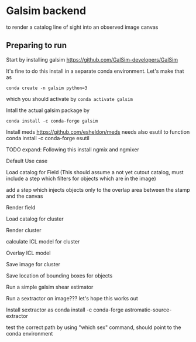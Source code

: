 Galsim backend
==============
to render a catalog line of sight into an observed image canvas


Preparing to run
-----------------

Start by installing galsim https://github.com/GalSim-developers/GalSim

It's fine to do this install in a separate conda environment.
Let's make that as 

    conda create -n galsim python=3

which you should activate by `conda activate galsim`

Intall the actual galsim package by

    conda install -c conda-forge galsim

Install meds
https://github.com/esheldon/meds
needs also esutil to function 
conda install -c conda-forge esutil

TODO expand:
Following this install ngmix and ngmixer

Default Use case

Load catalog for Field (This should assume a not yet cutout catalog, must include a step which filters for objects which are in the image)

add a step which injects objects only to the overlap area between the stamp and the canvas

Render field

Load catalog for cluster

Render cluster

calculate ICL model for cluster

Overlay ICL model

Save image for cluster

Save location of bounding boxes for objects

Run a simple galsim shear estimator

Run a sextractor on image??? let's hope this works out

Install sextractor as  conda install -c conda-forge astromatic-source-extractor 

test the correct path by using "which sex" command, should point to the conda environment



